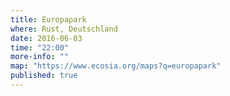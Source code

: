 ```yaml
---
title: Europapark
where: Rust, Deutschland
date: 2016-06-03
time: "22:00"
more-info: ""
map: "https://www.ecosia.org/maps?q=europapark"
published: true
---
```


